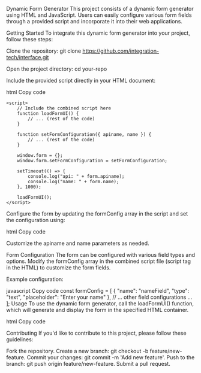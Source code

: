 Dynamic Form Generator
This project consists of a dynamic form generator using HTML and JavaScript. Users can easily configure various form fields through a provided script and incorporate it into their web applications.

Getting Started
To integrate this dynamic form generator into your project, follow these steps:

Clone the repository: git clone https://github.com/integration-tech/interface.git

Open the project directory: cd your-repo

Include the provided script directly in your HTML document:

html
Copy code
<!DOCTYPE html>
<html lang="en">
<head>
    <meta charset="UTF-8">
    <meta name="viewport" content="width=device-width, initial-scale=1.0">
    <title>Dynamic Form Generator</title>
    <style>
        /* Include the styles from the script here */
    </style>
</head>
<body>
    <div id="form"></div>

    <script>
        // Include the combined script here
        function loadFormUI() {
            // ... (rest of the code)
        }

        function setFormConfiguration({ apiname, name }) {
            // ... (rest of the code)
        }

        window.form = {};
        window.form.setFormConfiguration = setFormConfiguration;

        setTimeout(() => {
            console.log("api: " + form.apiname);
            console.log("name: " + form.name);
        }, 1000);

        loadFormUI();
    </script>
</body>
</html>
Configure the form by updating the formConfig array in the script and set the configuration using:

html
Copy code
<script>
    form.setFormConfiguration({
        apiname: "ram",
        name: "ravan"
    });
</script>
Customize the apiname and name parameters as needed.

Form Configuration
The form can be configured with various field types and options. Modify the formConfig array in the combined script file (script tag in the HTML) to customize the form fields.

Example configuration:

javascript
Copy code
const formConfig = [
    { "name": "nameField", "type": "text", "placeholder": "Enter your name" },
    // ... other field configurations ...
];
Usage
To use the dynamic form generator, call the loadFormUI() function, which will generate and display the form in the specified HTML container.

html
Copy code
<script>
    loadFormUI();
</script>
Contributing
If you'd like to contribute to this project, please follow these guidelines:

Fork the repository.
Create a new branch: git checkout -b feature/new-feature.
Commit your changes: git commit -m 'Add new feature'.
Push to the branch: git push origin feature/new-feature.
Submit a pull request.






